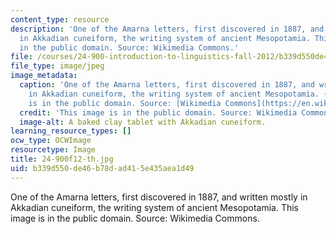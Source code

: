 ```yaml
---
content_type: resource
description: 'One of the Amarna letters, first discovered in 1887, and written mostly
  in Akkadian cuneiform, the writing system of ancient Mesopotamia. This image is
  in the public domain. Source: Wikimedia Commons.'
file: /courses/24-900-introduction-to-linguistics-fall-2012/b339d550de46b78dad415e435aea1d49_24-900f12-th.jpg
file_type: image/jpeg
image_metadata:
  caption: 'One of the Amarna letters, first discovered in 1887, and written mostly
    in Akkadian cuneiform, the writing system of ancient Mesopotamia. (This image
    is in the public domain. Source: [Wikimedia Commons](https://en.wikipedia.org/wiki/File:Amarna_Akkadian_letter.png).)'
  credit: 'This image is in the public domain. Source: Wikimedia Commons.'
  image-alt: A baked clay tablet with Akkadian cuneiform.
learning_resource_types: []
ocw_type: OCWImage
resourcetype: Image
title: 24-900f12-th.jpg
uid: b339d550-de46-b78d-ad41-5e435aea1d49
---
```

One of the Amarna letters, first discovered in 1887, and written mostly in Akkadian cuneiform, the writing system of ancient Mesopotamia. This image is in the public domain. Source: Wikimedia Commons.

